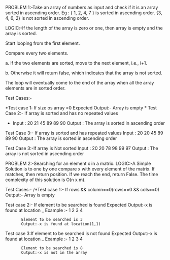 PROBLEM 1:-Take an array of numbers as input and check if it is an array sorted in ascending order.
Eg : { 1, 2, 4, 7 } is sorted in ascending order.
       {3, 4, 6, 2} is not sorted in ascending order.

LOGIC:-If the length of the array is zero or one, then array is empty and the array is sorted.

Start looping from the first element.

Compare every two elements.

a. If the two elements are sorted, move to the next element, i.e., i+1.

b. Otherwise it will return false, which indicates that the array is not sorted.

The loop will eventually come to the end of the array when all the array elements are in sorted order.


 
 Test Cases:-
 
 *Test case 1: If size os array =0
Expected Output:- Array is empty
 * 
  Test Case 2:- If array is sorted and has no repeated values 
 * Input : 20 21 45 89 89 90
Output : The array is sorted in ascending order

Test Case 3:- If array is sorted and has repeated values 
Input : 20 20 45 89 89 90
Output : The array is sorted in ascending order

Test Case 3:-If array is Not sorted 
Input : 20 20 78 98 99 97
Output : The array is not sorted in ascending order


PROBLEM 2:-Searching for an element x in a matrix.
LOGIC:-A Simple Solution is to one by one compare x with every element of the matrix. If matches, then return position. If we reach the end, return False. The time complexity of this solution is O(n x m).

Test Cases:-
/*Test case 1:- If rows && column==0(rows==0 && cols==0)
Output:- Array is empty

Test case 2:- If element to be searched is found
Expected Output:-x is found at location _
Example :- 1 2
           3 4

           Element to be searched is 3
           Output:-x is found at location(1,1)

Test case 3:If element to be searched is not found
Expected Output:-x is found at location _
Example :- 1 2
           3 4

           Element to be searched is 8
           Output:-x is not in the array



